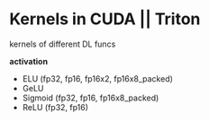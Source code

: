 # Kernels in CUDA || Triton

kernels of different DL funcs

**activation**
* ELU (fp32, fp16, fp16x2, fp16x8_packed)
* GeLU
* Sigmoid (fp32, fp16, fp16x8_packed)
* ReLU (fp32, fp16)